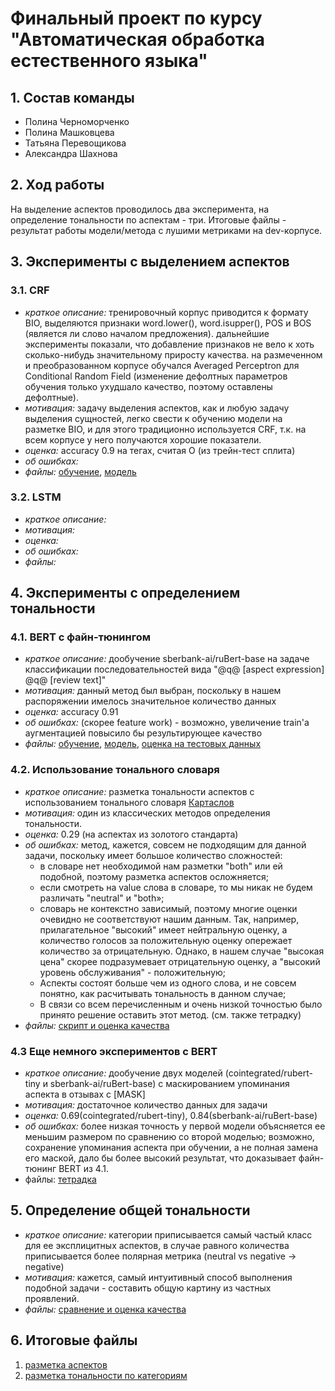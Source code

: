 # Финальный проект по курсу "Автоматическая обработка естественного языка"

## 1. Состав команды

* Полина Черноморченко
* Полина Машковцева
* Татьяна Перевощикова
* Александра Шахнова

## 2. Ход работы

На выделение аспектов проводилось два эксперимента, на определение тональности по аспектам - три. Итоговые файлы - результат работы модели/метода с лушими метриками на dev-корпусе.

## 3. Эксперименты с выделением аспектов

### 3.1. CRF

* *краткое описание:* тренировочный корпус приводится к формату BIO, выделяются признаки word.lower(), word.isupper(), POS и BOS (является ли слово началом предложения). дальнейшие эксперименты показали, что добавление признаков не вело к хоть сколько-нибудь значительному приросту качества. на размеченном и преобразованном корпусе обучался Averaged Perceptron для Conditional Random Field (изменение дефолтных параметров обучения только ухудшало качество, поэтому оставлены дефолтные).
* *мотивация:* задачу выделения аспектов, как и любую задачу выделения сущностей, легко свести к обучению модели на разметке BIO, и для этого традиционно используется CRF, т.к. на всем корпусе у него получаются хорошие показатели.
* *оценка:* accuracy 0.9 на тегах, считая О (из трейн-тест сплита)
* *об ошибках:*
* *файлы:* [обучение](https://github.com/pmashkovtseva/hse-4-nlp-final-project/blob/main/aspects/crf/apects_crf_train.ipynb), [модель](https://github.com/pmashkovtseva/hse-4-nlp-final-project/blob/main/aspects/crf/crf.sav)

### 3.2. LSTM

* *краткое описание:*
* *мотивация:*
* *оценка:*
* *об ошибках:*
* *файлы:*

## 4. Эксперименты с определением тональности

### 4.1. BERT с файн-тюнингом

* *краткое описание:* дообучение sberbank-ai/ruBert-base на задаче классификации последовательностей вида "@q@ [aspect expression] @q@ [review text]"
* *мотивация:* данный метод был выбран, поскольку в нашем распоряжении имелось значительное количество данных
* *оценка:* accuracy 0.91
* *об ошибках:* (скорее feature work) - возможно, увеличение train'a аугментацией повысило бы результирующее качество
* *файлы:* [обучение](https://github.com/pmashkovtseva/hse-4-nlp-final-project/blob/main/sentiment/bert/4.1/ab-project-asp-sent-train.ipynb), [модель](https://drive.google.com/drive/folders/1NtrsdLmdyGRZKDeJoTePSX7Fh2bxdw6f), [оценка на тестовых данных](https://github.com/pmashkovtseva/hse-4-nlp-final-project/blob/main/sentiment/bert/4.1/ab_asp_sent_testing.ipynb)

### 4.2. Использование тонального словаря

* *краткое описание:* разметка тональности аспектов с использованием тонального словаря [Картаслов](https://github.com/dkulagin/kartaslov/tree/master/dataset/kartaslovsent)
* *мотивация:* один из классических методов определения тональности.
* *оценка:* 0.29 (на аспектах из золотого стандарта)
* *об ошибках:* метод, кажется, совсем не подходящим для данной задачи, поскольку имеет большое количество сложностей:
    * в словаре нет необходимой нам разметки "both" или ей подобной, поэтому разметка аспектов осложняется;
    * если смотреть на value слова в словаре, то мы никак не будем различать "neutral" и "both»;
    * словарь не контекстно зависимый, поэтому многие оценки очевидно не соответствуют нашим данным. Так, например, прилагательное "высокий" имеет нейтральную оценку, а количество голосов за положительную оценку опережает количество за отрицательную. Однако, в нашем случае "высокая цена" скорее подразумевает отрицательную оценку, а "высокий уровень обслуживания" - положительную;
    * Аспекты состоят больше чем из одного слова, и не совсем понятно, как расчитывать тональность в данном случае;
    * В связи со всем перечисленным и очень низкой точностью было принято решение оставить этот метод.
(см. также тетрадку)
* *файлы:* [скрипт и оценка качества](https://github.com/pmashkovtseva/hse-4-nlp-final-project/blob/main/sentiment/dictionary/kartaslov.ipynb)

### 4.3 Еще немного экспериментов с BERT
* *краткое описание:* дообучение двух моделей (cointegrated/rubert-tiny и sberbank-ai/ruBert-base) с маскированием упоминания аспекта в отзывах с [MASK]
* *мотивация:* достаточное количество данных для задачи
* *оценка:* 0.69(cointegrated/rubert-tiny), 0.84(sberbank-ai/ruBert-base)
* *об ошибках:* более низкая точность у первой модели объясняется ее меньшим размером по сравнению со второй моделью; возможно, сохранение упоминания аспекта при обучении, а не полная замена его маской, дало бы более высокий результат, что доказывает файн-тюнинг BERT из 4.1. 
* файлы: [тетрадка](https://github.com/pmashkovtseva/hse-4-nlp-final-project/blob/main/sentiment/bert/4.2/bert_fn_2models.ipynb)

## 5. Определение общей тональности

* *краткое описание:* категории приписывается самый частый класс для ее эксплицитных аспектов, в случае равного количества приписывается более полярная метрика (neutral vs negative -> negative)
* *мотивация:* кажется, самый интуитивный способ выполнения подобной задачи - составить общую картину из частных проявлений.
* *файлы:* [сравнение и оценка качества](https://github.com/pmashkovtseva/hse-4-nlp-final-project/blob/main/results/ab_cats_count.ipynb)

## 6. Итоговые файлы

1. [разметка аспектов](https://github.com/pmashkovtseva/hse-4-nlp-final-project/blob/main/results/aspects_%D1%81rf.tsv)
2. [разметка тональности по категориям](https://github.com/pmashkovtseva/hse-4-nlp-final-project/blob/main/results/ab_dev_cats.txt)
